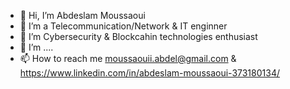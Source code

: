 - 👋 Hi, I’m Abdeslam Moussaoui
- 👀 I’m a Telecommunication/Network & IT enginner
- 🌱 I’m Cybersecurity & Blockcahin technologies enthusiast
- 💞️ I’m ....
- 📫 How to reach me moussaouii.abdel@gmail.com & https://www.linkedin.com/in/abdeslam-moussaoui-373180134/

<!---
MOUSSAOUIB/MOUSSAOUIB is a ✨ special ✨ repository because its `README.md` (this file) appears on your GitHub profile.
You can click the Preview link to take a look at your changes.
--->
